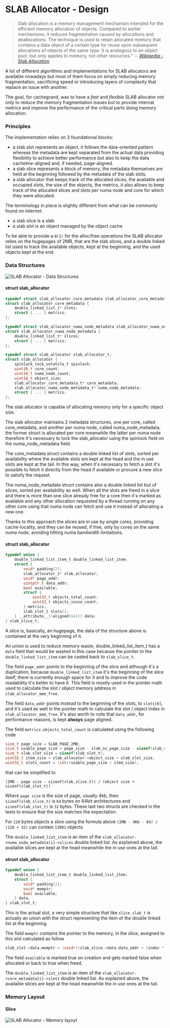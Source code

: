# SLAB Allocator - Design

> Slab allocation is a memory management mechanism intended for the efficient memory allocation of
objects. Compared to earlier mechanisms, it reduces fragmentation caused by allocations and
deallocations. The technique is used to retain allocated memory that contains a data object of a
certain type for reuse upon subsequent allocations of objects of the same type. It is analogous
to an object pool, but only applies to memory, not other resources."
> -- <cite>[Wikipedia - Slab Allocation][1]</cite>

A lot of different algorithms and implementations for SLAB allocators are available nowadays but
most of them focus on simply reducing memory fragmentation, sacrificing speed or introducing layers
of complexity that replace an issue with another.

The goal, for cachegrand, was to have a *fast* and *flexible* SLAB allocator not only to reduce
the memory fragmentation issues but to provide internal metrics and improve the performance of
the critical parts doing memory allocation. 

### Principles

The implementation relies on 3 foundational blocks:
- a slab slot represents an object, it follows the data-oriented pattern whereas the metadata
  are kept separated from the actual data providing flexibility to achieve better performance but
  also to keep the data cacheline-aligned and, if needed, page-aligned.
- a slab slice represents a block of memory, the metadata themselves are held at the beginning
  followed by the metadata of the slab slots.
- a slab allocator that keeps track of the allocated slices, the available and occupied slots, the
  size of the objects, the metrics, it also allows to keep track of the allocated slices and slots
  per numa node and core for which they were allocated.

The terminology in place is slightly different from what can be commonly found on internet:
- a slab slice is a slab
- a slab slot is an object managed by the object cache

To be able to provide a `O(1)` for the alloc/free operations the SLAB allocator relies on the
hugepages of 2MB, that are the slab slices, and a double linked list used to track the available
objects, kept at the beginning, and the used objects kept at the end.

### Data Structures

![SLAB Allocator - Data Structures](images/slab_allocator_1.png)

#### struct slab_allocator

```c
typedef struct slab_allocator_core_metadata slab_allocator_core_metadata_t;
struct slab_allocator_core_metadata {
    double_linked_list_t* slots;
    struct { ... } metrics;
};

typedef struct slab_allocator_numa_node_metadata slab_allocator_numa_node_metadata_t;
struct slab_allocator_numa_node_metadata {
    double_linked_list_t* slices;
    struct { ... } metrics;
};

typedef struct slab_allocator slab_allocator_t;
struct slab_allocator {
    spinlock_lock_volatile_t spinlock;
    uint16_t core_count;
    uint16_t numa_node_count;
    uint16_t object_size;
    slab_allocator_core_metadata_t* core_metadata;
    slab_allocator_numa_node_metadata_t* numa_node_metadata;
    struct { ... } metrics;
};
```

The slab allocator is capable of allocating memory only for a specific object size.

The slab allocator maintains 2 metadata structures, one per core, called core_metadata, and another per numa node, called
numa_node_metadata, the former struct is allocated per core meanwhile the latter per numa node therefore it's necessary
to lock the slab_allocator using the spinlock field on the numa_node_metadata field.

The core_metadata struct contains a double linked list of slots, sorted per availability where the available slots are
kept at the head and the in use slots are kept at the tail.
In this way, when it's necessary to fetch a slot it's possible to fetch it directly from the head if available or procure
a new slice to satisfy the request.

The numa_node_metadata struct contains also a double linked list but of slices, sorted per availability as well. When
all the slots are freed in a slice and there is more than one slice already free for a core then it's marked as available
and any other allocation requested by a thread running on any other core using that numa node can fetch and use it
instead of allocating a new one.

Thanks to this approach the slices are in use by single cores, providing cache-locality, and they can be reused, if
free, only by cores on the same numa node, avoiding hitting numa bandwidth limitations.


#### struct slab_allocator

```c
typedef union {
    double_linked_list_item_t double_linked_list_item;
    struct {
        void* padding[2];
        slab_allocator_t* slab_allocator;
        void* page_addr;
        uintptr_t data_addr;
        bool available;
        struct {
            uint32_t objects_total_count;
            uint32_t objects_inuse_count;
        } metrics;
        slab_slot_t slots[];
    } __attribute__((aligned(64))) data;
} slab_slice_t;
```

A slice is, basically, an hugepage, the data of the structure above is contained at the very beginning of it.

An union is used to reduce memory waste, double_linked_list_item_t has a `data` field that would be wasted in this case
because the pointer to the `double_linked_list_item` can be casted back to `slab_slice_t`.

The field `page_addr` points to the beginning of the slice and although it's a duplication, because
`double_linked_list_item` it's the beginning of the slice itself, there is currently enough space for it and to improve
the code readability it's better to have it. This field is mostly used in the pointer math used to calculate the slot /
object memory address in `slab_allocator_mem_free`.

The field `data_addr` points instead to the beginning of the slots, to `slots[0]`, and it's used as well in the pointer
math to calculate the slot / object index in `slab_allocator_mem_free`. It's also worth to note that `data_addr`, for
performance reasons, is kept **always** page aligned.

The field `metrics.objects_total_count` is calculated using the following code
```c
size_t page_size = SLAB_PAGE_2MB;
size_t usable_page_size = page_size - slab_os_page_size - sizeof(slab_slice_t);
size_t slab_slot_size = sizeof(slab_slot_t);
uint32_t item_size = slab_allocator->object_size + slab_slot_size;
uint32_t slots_count = (int)(usable_page_size / item_size);
```

that can be simplified to
```
(2MB - page size - sizeof(slab_slice_t)) / (object size + sizeof(slab_slot_t))
```

Where `page size` is the size of page, usually 4kb, then `sizeof(slab_slice_t)` is `64` bytes on 64bit architectures and
`sizeof(slab_slot_t)` is `32` bytes. These last two structs are checked in the tests to ensure that the size matches the
expectation.

For `128` bytes objects a slice using the formula above `(2MB - 4Kb - 64) / (128 + 32)` can contain `13081` objects.

The `double_linked_list_item` is an item of the `slab_allocator->numa_node_metadata[i]->slices` double linked list. As
explained above, the available slices are kept at the head meanwhile the in use ones at the tail.

#### struct slab_allocator

```c
typedef union {
    double_linked_list_item_t double_linked_list_item;
    struct {
        void* padding[2];
        void* memptr;
        bool available;
    } data;
} slab_slot_t;
```

This is the actual slot, a very simple structure that like `slice_slab_t` is actually an union with the struct representing
the item of the double linked list at the beginning.

The field `memptr` contains the pointer to the memory, in the slice, assigned to this slot calculated as follow
```c
slab_slot->data.memptr = (void*)(slab_slice->data.data_addr + (index * slab_allocator->object_size));
```

The field `available` is marked true on creation and gets marked false when allocated or back to true when freed.

The `double_linked_list_item` is an item of the `slab_allocator->core_metadata[i]->slots` double linked list. As
explained above, the available slices are kept at the head meanwhile the in use ones at the tail.

### Memory Layout

#### Slice

![SLAB Allocator - Memory layoyt](images/slab_allocator_2.png)

[1]: https://en.wikipedia.org/wiki/Slab_allocation